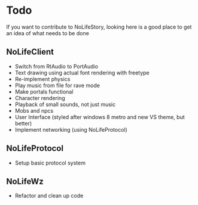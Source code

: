 Todo
====

If you want to contribute to NoLifeStory, looking here is a good place to get an idea of what needs to be done

NoLifeClient
------------

* Switch from RtAudio to PortAudio
* Text drawing using actual font rendering with freetype
* Re-implement physics
* Play music from file for rave mode
* Make portals functional
* Character rendering
* Playback of small sounds, not just music
* Mobs and npcs
* User Interface (styled after windows 8 metro and new VS theme, but better)
* Implement networking (using NoLifeProtocol)

NoLifeProtocol
--------------

* Setup basic protocol system

NoLifeWz
--------

* Refactor and clean up code
